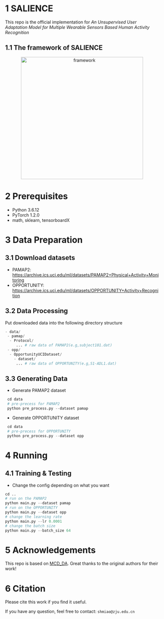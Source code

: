 # 1 SALIENCE

This repo is the official implementation for *An Unsupervised User Adaptation Model for Multiple  Wearable Sensors Based Human Activity Recognition*

## 1.1 The framework of SALIENCE
<div align=center>
<img src="https://user-images.githubusercontent.com/50646282/128143924-866f1552-c1ec-4f27-a4f2-9a405aca2287.jpg" width="400" height="400" alt="framework"/><br/>
<div align=left>
 
# 2 Prerequisites
- Python 3.6.12
- PyTorch 1.2.0
- math, sklearn, tensorboardX
 
# 3 Data Preparation
 ## 3.1 Download datasets
 - PAMAP2: https://archive.ics.uci.edu/ml/datasets/PAMAP2+Physical+Activity+Monitoring
 - OPPORTUNITY:  https://archive.ics.uci.edu/ml/datasets/OPPORTUNITY+Activity+Recognition

 ## 3.2 Data Processing
Put downloaded data into the following directory structure
 ```python
- data/
  - pamap/
   - Protocol/
      ... # raw data of PAMAP2(e.g,subject101.dat)
  - opp/
   - OpportunityUCIDataset/
     - dataset/
      ... # raw data of OPPORTUNITY(e.g,S1-ADL1.dat)
```
  ## 3.3 Generating Data

- Generate PAMAP2 dataset

```python
 cd data
 # pre-precess for PAMAP2
 python pre_process.py --dataset pamap
```
 
- Generate OPPORTUNITY dataset

```python
 cd data
 # pre-precess for OPPORTUNITY
 python pre_process.py --dataset opp
```
 
 
 
# 4 Running

## 4.1 Training & Testing

- Change the config depending on what you want
```python
cd ..
# run on the PAMAP2
python main.py --dataset pamap
# run on the OPPORTUNITY
python main.py --dataset opp
# change the learning rate
python main.py --lr 0.0001
# change the batch size
python main.py --batch_size 64
```

# 5 Acknowledgements
This repo is based on [MCD_DA](https://github.com/mil-tokyo/MCD_DA). Great thanks to the original authors for their work!
 
 
# 6 Citation

Please cite this work if you find it useful.

If you have any question, feel free to contact: `shmiao@zju.edu.cn`

